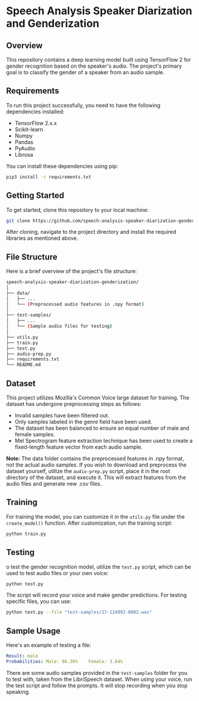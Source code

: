 # Speech Analysis Speaker Diarization and Genderization

## Overview
This repository contains a deep learning model built using TensorFlow 2 for gender recognition based on the speaker's audio. The project's primary goal is to classify the gender of a speaker from an audio sample.

## Requirements
To run this project successfully, you need to have the following dependencies installed:
- TensorFlow 2.x.x
- Scikit-learn
- Numpy
- Pandas
- PyAudio
- Librosa

You can install these dependencies using pip:
```bash
pip3 install -r requirements.txt
```

## Getting Started

To get started, clone this repository to your local machine:
```bash
git clone https://github.com/speech-analysis-speaker-diarization-genderization
```
After cloning, navigate to the project directory and install the required libraries as mentioned above.

## File Structure
Here is a brief overview of the project's file structure:
```bash
speech-analysis-speaker-diarization-genderization/
│
├── data/
│   ├── ...
│   └── (Preprocessed audio features in .npy format)
│
├── test-samples/
│   ├── ...
│   └── (Sample audio files for testing)
│
├── utils.py
├── train.py
├── test.py
├── audio-prep.py
├── requirements.txt
└── README.md
```

## Dataset
This project utilizes Mozilla's Common Voice large dataset for training. The dataset has undergone preprocessing steps as follows:

- Invalid samples have been filtered out.
- Only samples labeled in the genre field have been used.
- The dataset has been balanced to ensure an equal number of male and female samples.
- Mel Spectrogram feature extraction technique has been used to create a fixed-length feature vector from each audio sample.
  
**Note:** The data folder contains the preprocessed features in .npy format, not the actual audio samples. If you wish to download and preprocess the dataset yourself, utilize the `audio-prep.py` script, place it in the root directory of the dataset, and execute it. This will extract features from the audio files and generate new .csv files.

## Training
For training the model, you can customize it in the `utils.py` file under the `create_model()` function. After customization, run the training script:
```bash
python train.py
```

## Testing
o test the gender recognition model, utilize the `test.py` script, which can be used to test audio files or your own voice:
```bash
python test.py
```

The script will record your voice and make gender predictions. For testing specific files, you can use:
```bash
python test.py --file "test-samples/27-124992-0002.wav"
```

## Sample Usage
Here's an example of testing a file:
```yaml
Result: male
Probabilities: Male: 96.36%    Female: 3.64%
```
There are some audio samples provided in the `test-samples` folder for you to test with, taken from the LibriSpeech dataset. When using your voice, run the test script and follow the prompts. It will stop recording when you stop speaking.
